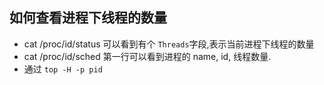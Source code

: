 ## 如何查看进程下线程的数量
- cat /proc/id/status 
  可以看到有个 `Threads`字段,表示当前进程下线程的数量
- cat /proc/id/sched
  第一行可以看到进程的 name, id, 线程数量.
- 通过 `top -H -p pid`